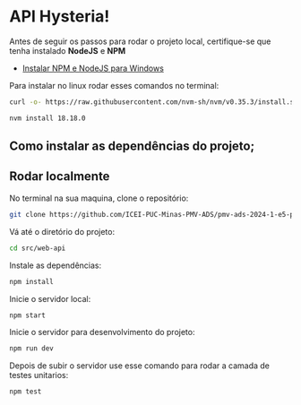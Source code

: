 <h1>API Hysteria!</h1>

Antes de seguir os passos para rodar o projeto local, certifique-se que tenha instalado <strong>NodeJS</strong> e <strong>NPM</strong>

- [Instalar NPM e NodeJS para Windows](https://nodejs.org/en/)

Para instalar no linux rodar esses comandos no terminal:

```bash
curl -o- https://raw.githubusercontent.com/nvm-sh/nvm/v0.35.3/install.sh | bash
```

```bash
nvm install 18.18.0
```

<h2> Como instalar as dependências do projeto; </h2>

## Rodar localmente

No terminal na sua maquina, clone o repositório:

```bash
git clone https://github.com/ICEI-PUC-Minas-PMV-ADS/pmv-ads-2024-1-e5-proj-empext-t2-hysteria-studio.git
```

Vá até o diretório do projeto:

```bash
cd src/web-api
```

Instale as dependências:

```bash
npm install
```

Inicie o servidor local:

```bash
npm start
```

Inicie o servidor para desenvolvimento do projeto:

```bash
npm run dev
```

Depois de subir o servidor use esse comando para rodar a camada de testes unitarios:

```bash
npm test
```